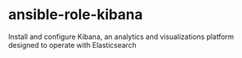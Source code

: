 # ansible-role-kibana
Install and configure Kibana, an analytics and visualizations platform designed to operate with Elasticsearch
